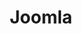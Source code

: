 ---
draft: false
title: Joomla
content:
  id: joomla
  name: Joomla
  logo: /images/applications/cms/joomla/logo.png
  website: https://www.joomla.org/
  iframe_website: /website-iframe/applications/cms/joomla
  dashboardImage: /images/applications/cms/joomla/screenshot-1.jpg
  short_description: Joomla is an award-winning content management system for building websites and powerful online applications.
  description: Joomla, also spelled Joomla! and sometimes abbreviated as J!, is a free, open-source content management system for publishing web content on websites. Web content applications include discussion forums, photo galleries, e-commerce and user communities, and numerous other web-based applications.
  features:
    - title: Flexible, extendable, customizable
      description: Joomla has thousands of verified third-party extensions and high-quality templates (many of them free). Many templates provide a GUI that allows you to change colors, fonts, layouts and features without touching a line of code.
    - title: Search-engine optimized out of the box
      description: Joomla has powerful SEO tools built and ready right out of the box. When you create an article or menu item, Joomla automatically creates an alias for its default PHP string so that the links to particular pages are both user and search-engine friendly.
    - title: Free forever
      description: Joomla is created, maintained and supported by a unique volunteer community who believe that it should be freely available to everyone, always. Joomla is also surrounded by an extensive ecosystem of extension developers, designers, integrators, copywriters, support personnel, system/server administrators, and people from all walks of IT life.
    - title: Strongly secure
      description: With a robust codebase, Joomla features built-in two-factor authentication and extensive access control levels. Its Security Strike Team has a reputation for releasing patches before exploits are widely known in the wild.
  screenshots:
    - /images/applications/cms/joomla/screenshot-1.jpg
    - /images/applications/cms/joomla/screenshot-2.jpg
---